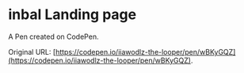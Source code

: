 # inbal Landing page

A Pen created on CodePen.

Original URL: [https://codepen.io/iiawodlz-the-looper/pen/wBKyGQZ](https://codepen.io/iiawodlz-the-looper/pen/wBKyGQZ).

